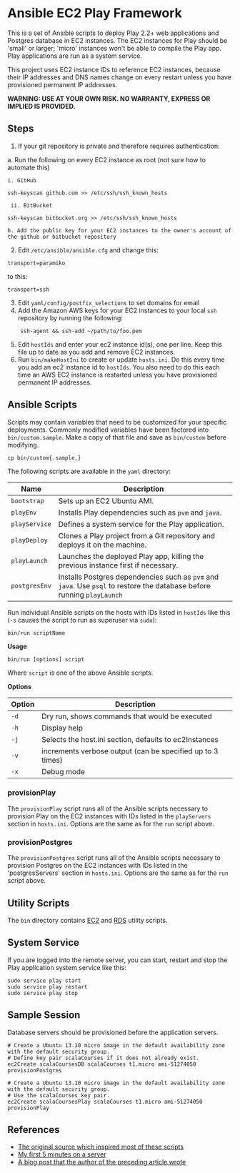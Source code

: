 # Ansible EC2 Play Framework
This is a set of Ansible scripts to deploy Play 2.2+ web applications and Postgres database in EC2 instances.
The EC2 instances for Play should be 'small' or larger; 'micro' instances won't be able to compile the Play app.
Play applications are run as a system service.

This project uses EC2 instance IDs to reference EC2 instances, because their IP addresses and DNS names change on every restart unless you have provisioned permanent IP addresses.

**WARNING: USE AT YOUR OWN RISK. NO WARRANTY, EXPRESS OR IMPLIED IS PROVIDED.**

## Steps

1. If your git repository is private and therefore requires authentication:

  a. Run the following on every EC2 instance as root (not sure how to automate this)
    
    i. GitHub
````
ssh-keyscan github.com >> /etc/ssh/ssh_known_hosts
````

     ii. BitBucket
````
ssh-keyscan bitbucket.org >> /etc/ssh/ssh_known_hosts
````
    b. Add the public key for your EC2 instances to the owner's account of the github or bitbucket repository
2. Edit `/etc/ansible/ansible.cfg` and change this:
````
transport=paramiko
````
to this:
````
transport=ssh
````
3. Edit `yaml/config/postfix_selections` to set domains for email 
4. Add the Amazon AWS keys for your EC2 instances to your local `ssh` repository by running the following:
```` 
    ssh-agent && ssh-add ~/path/to/foo.pem
````
5. Edit `hostIds` and enter your ec2 instance id(s), one per line. Keep this file up to date as you add and remove EC2 instances.
6. Run `bin/makeHostIni` to create or update `hosts.ini`. Do this every time you add an ec2 instance id to `hostIds`. 
   You also need to do this each time an AWS EC2 instance is restarted unless you have provisioned permanent IP addresses.

## Ansible Scripts
Scripts may contain variables that need to be customized for your specific deployments. 
Commonly modified variables have been factored into `bin/custom.sample`. 
Make a copy of that file and save as `bin/custom` before modifying.

    cp bin/custom{.sample,}

The following scripts are available in the `yaml` directory:

| Name          | Description                                                                                                             |
| ------------- | ----------------------------------------------------------------------------------------------------------------------- |
| `bootstrap`   | Sets up an EC2 Ubuntu AMI.                                                                                              |
| `playEnv`     | Installs Play dependencies such as `pvm` and `java`.                                                                    |
| `playService` | Defines a system service for the Play application.                                                                      |
| `playDeploy`  | Clones a Play project from a Git repository and deploys it on the machine.                                              |
| `playLaunch`  | Launches the deployed Play app, killing the previous instance first if necessary.                                       |
| `postgresEnv` | Installs Postgres dependencies such as `pvm` and `java`. Use `psql` to restore the database before running `playLaunch` |

Run individual Ansible scripts on the hosts with IDs listed in `hostIds` like this (`-s` causes the script to run as superuser via `sudo`):

    bin/run scriptName

**Usage**

    bin/run [options] script

Where `script` is one of the above Ansible scripts.

**Options**

| Option       | Description                                                     |
| ------------ | --------------------------------------------------------------- |
| `-d`         | Dry run, shows commands that would be executed                  |
| `-h`         | Display help                                                    |
| `-j`         | Selects the host.ini section, defaults to ec2Instances          |
| `-v`         | increments verbose output (can be specified up to 3 times)      |
| `-x`         | Debug mode                                                      |

### provisionPlay
The `provisionPlay` script runs all of the Ansible scripts necessary to provision Play on the EC2 instances with IDs listed in the `playServers` section in `hosts.ini`.
Options are the same as for the `run` script above.

### provisionPostgres
The `provisionPostgres` script runs all of the Ansible scripts necessary to provision Postgres on the EC2 instances with IDs listed in the 'postgresServers' section in `hosts.ini`.
Options are the same as for the `run` script above.

## Utility Scripts
The `bin` directory contains [EC2](EC2.md) and [RDS](RDS.md) utility scripts.

## System Service
If you are logged into the remote server, you can start, restart and stop the Play application system service like this:

    sudo service play start
    sudo service play restart
    sudo service play stop

## Sample Session
Database servers should be provisioned before the application servers.

    # Create a Ubuntu 13.10 micro image in the default availability zone with the default security group. 
    # Define key pair scalaCourses if it does not already exist.
    ec2Create scalaCoursesDB scalaCourses t1.micro ami-51274050
    provisionPostgres

    # Create a Ubuntu 13.10 micro image in the default availability zone with the default security group. 
    # Use the scalaCourses key pair.
    ec2Create scalaCoursesPlay scalaCourses t1.micro ami-51274050
    provisionPlay

## References
* [The original source which inspired most of these scripts](https://github.com/phred/5minbootstrap)
* [My first 5 minutes on a server](http://plusbryan.com/my-first-5-minutes-on-a-server-or-essential-security-for-linux-servers)
* [A blog post that the author of the preceding article wrote](http://practicalops.com/my-first-5-minutes-on-a-server.html)
